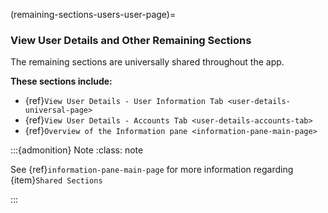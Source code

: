 (remaining-sections-users-user-page)=
### View User Details and Other Remaining Sections


The remaining sections are universally shared throughout the app. 


**These sections include:**

- {ref}`View User Details - User Information Tab <user-details-universal-page>`
- {ref}`View User Details - Accounts Tab <user-details-accounts-tab>`
- {ref}`Overview of the Information pane <information-pane-main-page>`

:::{admonition} Note
:class: note

See {ref}`information-pane-main-page` for more information regarding {item}`Shared Sections`

:::
